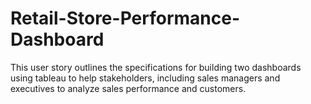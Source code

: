 # Retail-Store-Performance-Dashboard
This user story outlines the specifications for building two dashboards using tableau to help stakeholders, including sales managers and executives to analyze sales performance and customers.
